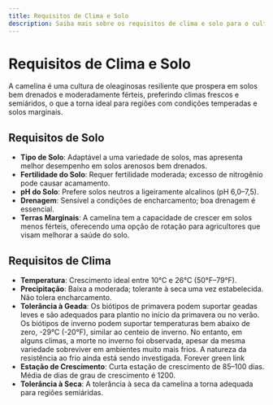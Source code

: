 ```yaml
---
title: Requisitos de Clima e Solo
description: Saiba mais sobre os requisitos de clima e solo para o cultivo de camelina
---
```

# Requisitos de Clima e Solo

A camelina é uma cultura de oleaginosas resiliente que prospera em solos bem drenados e moderadamente férteis, preferindo climas frescos e semiáridos, o que a torna ideal para regiões com condições temperadas e solos marginais.

## Requisitos de Solo

- **Tipo de Solo**: Adaptável a uma variedade de solos, mas apresenta melhor desempenho em solos arenosos bem drenados.
- **Fertilidade do Solo**: Requer fertilidade moderada; excesso de nitrogênio pode causar acamamento.
- **pH do Solo**: Prefere solos neutros a ligeiramente alcalinos (pH 6,0–7,5).
- **Drenagem**: Sensível a condições de encharcamento; boa drenagem é essencial.
- **Terras Marginais**: A camelina tem a capacidade de crescer em solos menos férteis, oferecendo uma opção de rotação para agricultores que visam melhorar a saúde do solo.

## Requisitos de Clima

- **Temperatura**: Crescimento ideal entre 10°C e 26°C (50°F–79°F).
- **Precipitação**: Baixa a moderada; tolerante à seca uma vez estabelecida. Não tolera encharcamento.
- **Tolerância à Geada**: Os biótipos de primavera podem suportar geadas leves e são adequados para plantio no início da primavera ou no verão. Os biótipos de inverno podem suportar temperaturas bem abaixo de zero, -29°C (-20°F), similar ao centeio de inverno. No entanto, em alguns climas, a morte no inverno foi observada, apesar da mesma variedade sobreviver em ambientes muito mais frios. A natureza da resistência ao frio ainda está sendo investigada. Forever green link
- **Estação de Crescimento**: Curta estação de crescimento de 85–100 dias. Média de dias de grau de crescimento é 1200.
- **Tolerância à Seca**: A tolerância à seca da camelina a torna adequada para regiões semiáridas.